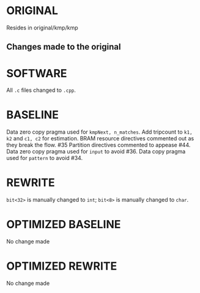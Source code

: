 # ORIGINAL
Resides in original/kmp/kmp

## Changes made to the original

# SOFTWARE
All `.c` files changed to `.cpp`.

# BASELINE
Data zero copy pragma used for `kmpNext, n_matches`.
Add tripcount to `k1, k2` and `c1, c2` for estimation.
BRAM resource directives commented out as they break the flow. #35
Partition directives commented  to appease #44.
Data zero copy pragma used for `input` to avoid #36.
Data copy pragma used for `pattern` to avoid #34.

# REWRITE
`bit<32>` is manually changed to `int`; `bit<8>` is manually changed to `char`.

# OPTIMIZED BASELINE
No change made

# OPTIMIZED REWRITE
No change made
